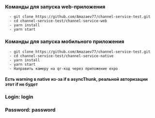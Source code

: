 ### Команды для запуска web-приложения

```
  - git clone https://github.com/Amazaev77/channel-service-test.git
  - cd channel-service-test/channel-service-web
  - yarn install
  - yarn start
```

### Команды для запуска мобильного приложения

```
  - git clone https://github.com/Amazaev77/channel-service-test.git
  - cd channel-service-test/channel-service-native
  - yarn install
  - yarn start
  - Направить камеру на qr-код через приложение expo
```
#### Есть warning в native из-за if в asyncThunk, реальной авторизации этот if не будет

### Login: login
### Password: password
